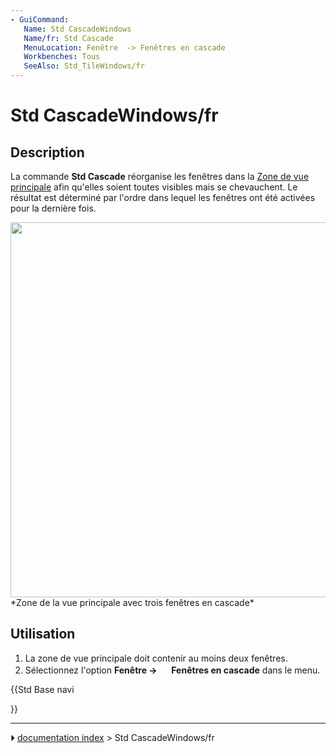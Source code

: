 ```yaml
---
- GuiCommand:
   Name: Std CascadeWindows
   Name/fr: Std Cascade
   MenuLocation: Fenêtre  -> Fenêtres en cascade
   Workbenches: Tous
   SeeAlso: Std_TileWindows/fr
---
```


# Std CascadeWindows/fr

## Description

La commande **Std Cascade** réorganise les fenêtres dans la [Zone de vue principale](Main_view_area/fr.md) afin qu\'elles soient toutes visibles mais se chevauchent. Le résultat est déterminé par l\'ordre dans lequel les fenêtres ont été activées pour la dernière fois.

<img alt="" src=images/Std_CascadeWindows_example.png  style="width:600px;"> 
*Zone de la vue principale avec trois fenêtres en cascade*



## Utilisation

1.  La zone de vue principale doit contenir au moins deux fenêtres.
2.  Sélectionnez l\'option **Fenêtre → <img src="images/Std_CascadeWindows.svg" width=16px> Fenêtres en cascade** dans le menu.





{{Std Base navi

}}



---
⏵ [documentation index](../README.md) > Std CascadeWindows/fr
